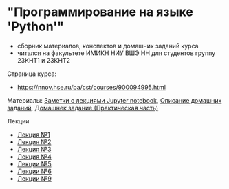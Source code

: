 # "Программирование на языке 'Python'"
* сборник материалов, конспектов и домашних заданий курса
* читался на факультете ИМИКН НИУ ВШЭ НН для студентов группу 23КНТ1 и 23КНТ2

Страница курса:
* https://nnov.hse.ru/ba/cst/courses/900094995.html

Материалы:
[Заметки с лекциями Jupyter notebook](/Лекции), [Описание домашних заданий](/Homework/Домашние%20задания/), [Домашнек задание (Практическая часть)](/Homework)

Лекции
* [Лекция №1](/Лекции/Lecture_1.ipynb)
* [Лекция №2](/Лекции/Lecture_2.ipynb)
* [Лекция №3](/Лекции/Lecture_3.ipynb)
* [Лекция №4](/Лекции/Lecture_4.ipynb)
* [Лекции №5](/Лекции/Lecture_5.ipynb)
* [Лекции №6](/Лекции/Lecture_6.ipynb)
* [Лекции №9](/Лекции/Lecture_9.ipynb)
